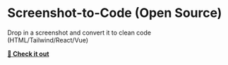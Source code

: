# Screenshot-to-Code (Open Source)
Drop in a screenshot and convert it to clean code (HTML/Tailwind/React/Vue)
<br>

**[🧳 Check it out](https://github.com/abi/screenshot-to-code)**